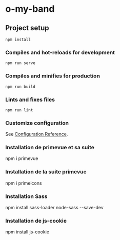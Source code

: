 # o-my-band

## Project setup
```
npm install
```

### Compiles and hot-reloads for development
```
npm run serve
```

### Compiles and minifies for production
```
npm run build
```

### Lints and fixes files
```
npm run lint
```

### Customize configuration
See [Configuration Reference](https://cli.vuejs.org/config/).


### Installation de primevue et sa suite 
npm i primevue

### Installation de la suite primevue
npm i primeicons

### Installation Sass
npm install sass-loader node-sass --save-dev

### Installation de js-cookie
npm install js-cookie